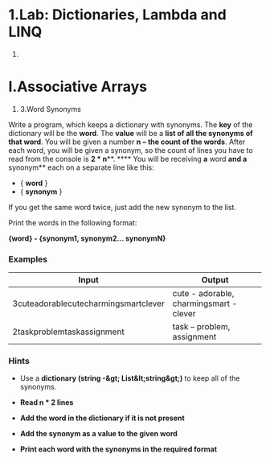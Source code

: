 ﻿# 1.Lab: Dictionaries, Lambda and LINQ

1.
# I.Associative Arrays

1. 3.Word Synonyms

Write a program, which keeps a dictionary with synonyms. The **key** of the dictionary will be the **word**. The **value** will be a **list of all the synonyms of that word**. You will be given a number **n**  **– the count of the words**. After each word, you will be given a synonym, so the count of lines you have to read from the console is **2 \* n****. **** You will be receiving **a** word **and a** synonym** each on a separate line like this:

- { **word** }
- { **synonym** }

If you get the same word twice, just add the new synonym to the list.

Print the words in the following format:

**{word} - {synonym1, synonym2… synonymN}**

### Examples

| **Input** | **Output** |
| --- | --- |
| 3cuteadorablecutecharmingsmartclever | cute - adorable, charmingsmart - clever |
| 2taskproblemtaskassignment | task – problem, assignment |

### Hints

- Use a **dictionary (string -\&gt; List\&lt;string\&gt;)** to keep all of the synonyms.
- **Read n \* 2 lines**
- **Add the word in the dictionary if it is not present**

- **Add the synonym as a value to the given word**
- **Print each word with the synonyms in the required format**

